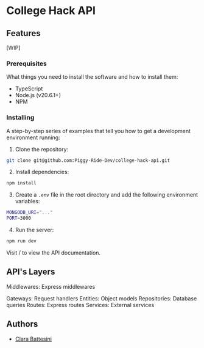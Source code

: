 # College Hack API

## Features

[WIP]

### Prerequisites

What things you need to install the software and how to install them:

- TypeScript
- Node.js (v20.6.1+)
- NPM

### Installing

A step-by-step series of examples that tell you how to get a development environment running:

1. Clone the repository:

```sh
git clone git@github.com:Piggy-Ride-Dev/college-hack-api.git
```

2. Install dependencies:

```sh
npm install
```

3. Create a `.env` file in the root directory and add the following environment variables:

```sh
MONGODB_URI="..."
PORT=3000
```

4. Run the server:

```sh
npm run dev
```

Visit / to view the API documentation.

## API's Layers

Middlewares: Express middlewares

Gateways: Request handlers
Entities: Object models
Repositories: Database queries
Routes: Express routes
Services: External services

## Authors

- [Clara Battesini](https://github.com/clarabatt)
